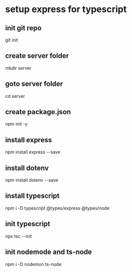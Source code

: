# setup express for typescript

## init git repo
git init

## create server folder
mkdir server

## goto server folder
cd server

## create package.json
npm init -y

## install express
npm install express --save

## install dotenv
npm install dotenv --save

## install typescript
npm i -D typescript @types/express @types/node

## init typescript
npx tsc --init

## init nodemode and ts-node
npm i -D nodemon ts-node

